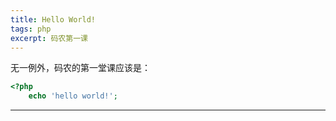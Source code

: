 ```yaml
---
title: Hello World!
tags: php
excerpt: 码农第一课
---
```


无一例外，码农的第一堂课应该是：

```php
<?php
    echo 'hello world!';
```    

<!--more-->

---

